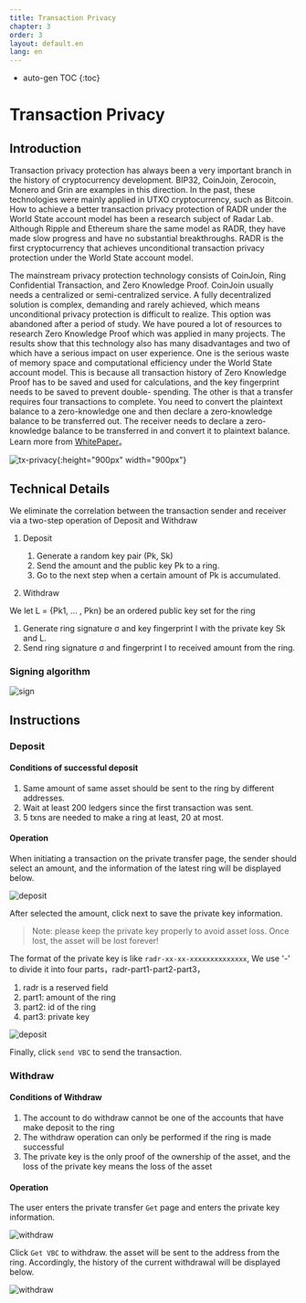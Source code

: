 ```yaml
---
title: Transaction Privacy
chapter: 3
order: 3
layout: default.en
lang: en
---
```


* auto-gen TOC
{:toc}

# Transaction Privacy

## Introduction

Transaction privacy protection has always been a very important branch in the history of cryptocurrency development. BIP32, CoinJoin, Zerocoin, Monero and Grin are examples in this direction. In the past, these technologies were mainly applied in UTXO cryptocurrency, such as Bitcoin. How to achieve a better transaction privacy protection of RADR under the World State account model has been a research subject of Radar Lab. Although Ripple and Ethereum share the same model as RADR, they have made slow progress and have no substantial breakthroughs. RADR is the first cryptocurrency that achieves unconditional transaction privacy protection under the World State account model.

The mainstream privacy protection technology consists of CoinJoin, Ring Confidential Transaction, and Zero Knowledge Proof. CoinJoin usually needs a centralized or semi-centralized service. A fully decentralized solution is complex, demanding and rarely achieved, which means unconditional privacy protection is difficult to realize. This option was abandoned after a period of study. We have poured a lot of resources to research Zero Knowledge Proof which was applied in many projects. The results show that this technology also has many disadvantages and two of which have a serious impact on user experience. One is the serious waste of memory space and computational efficiency under the World State account model. This is because  all transaction history of Zero Knowledge Proof has to be saved and used for calculations, and the key fingerprint needs to be saved to prevent double- spending. The other is that a transfer requires four transactions to complete. You need to convert the plaintext balance to a zero-knowledge one and then declare a zero-knowledge balance to be transferred out. The receiver needs to declare a zero-knowledge balance to be transferred in and convert it to plaintext balance. Learn more from [WhitePaper](https://github.com/radrbiz/radard/blob/master/doc/Transaction_Privacy.pdf)。

![tx-privacy](/assets/images/ds/tx-privacy.png){:height="900px" width="900px"}

## Technical Details

We eliminate the correlation between the transaction sender and receiver via a two-step operation of Deposit and Withdraw

1. Deposit
   1. Generate a random key pair (Pk, Sk)
   2. Send the amount and the public key Pk to a ring.
   3. Go to the next step when a certain amount of Pk is accumulated.

2. Withdraw

We let L = {Pk1, ... , Pkn} be an ordered public key set for the ring
   1. Generate ring signature σ and key fingerprint I with the private key Sk and L.
   2. Send ring signature σ and fingerprint I to received amount from the ring.

### Signing algorithm

![sign](/assets/images/ds/sign.png)


## Instructions

### Deposit

#### Conditions of successful deposit
1. Same amount of same asset should be sent to the ring by different addresses. 
2. Wait at least 200 ledgers since the first transaction was sent.
3. 5 txns are needed to make a ring at least, 20 at most.

#### Operation

When initiating a transaction on the private transfer page, the sender should select an amount, and the information of the latest ring will be displayed below.

![deposit](/assets/images/ds/deposit-1.png)

After selected the amount, click next to save the private key information.

>Note: please keep the private key properly to avoid asset loss. Once lost, the asset will be lost forever! 

The format of the private key is like `radr-xx-xx-xxxxxxxxxxxxxx`, We use '-' to divide it into four parts，radr-part1-part2-part3，
1. radr is a reserved field
2. part1: amount of the ring
3. part2: id of the ring
4. part3: private key

![deposit](/assets/images/ds/deposit-1.png)

Finally, click `send VBC` to send the transaction.

### Withdraw

#### Conditions of Withdraw
1. The account to do withdraw cannot be one of the accounts that have make deposit to the ring
2. The withdraw operation can only be performed if the ring is made successful
3. The private key is the only proof of the ownership of the asset, and the loss of the private key means the loss of the asset

#### Operation

The user enters the private transfer `Get` page and enters the private key information.

![withdraw](/assets/images/ds/withdraw.png)


Click `Get VBC` to withdraw. the asset will be sent to the address from the ring. Accordingly, the history of the current withdrawal will be displayed below.

![withdraw](/assets/images/ds/withdraw-1.png)




